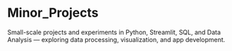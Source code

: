 # Minor_Projects
Small-scale projects and experiments in Python, Streamlit, SQL, and Data Analysis — exploring data processing, visualization, and app development.
